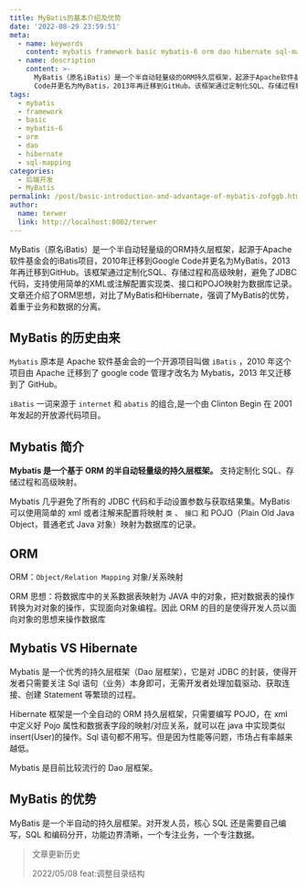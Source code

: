 ```yaml
---
title: MyBatis的基本介绍及优势
date: '2022-08-29 23:59:51'
meta:
  - name: keywords
    content: mybatis framework basic mybatis-6 orm dao hibernate sql-mapping
  - name: description
    content: >-
      MyBatis（原名iBatis）是一个半自动轻量级的ORM持久层框架，起源于Apache软件基金会的iBatis项目，2010年迁移到Google
      Code并更名为MyBatis，2013年再迁移到GitHub。该框架通过定制化SQL、存储过程和高级映射，避免了JDBC代码，支持使用简单的XML或注解配置实现类、接口和POJO映射为数据库记录。文章还介绍了ORM思想，对比了MyBatis和Hibernate，强调了MyBatis的优势，着重于业务和数据的分离。
tags:
  - mybatis
  - framework
  - basic
  - mybatis-6
  - orm
  - dao
  - hibernate
  - sql-mapping
categories:
  - 后端开发
  - MyBatis
permalink: /post/basic-introduction-and-advantage-of-mybatis-zofggb.html
author:
  name: terwer
  link: http://localhost:8002/terwer
---
```

MyBatis（原名iBatis）是一个半自动轻量级的ORM持久层框架，起源于Apache软件基金会的iBatis项目，2010年迁移到Google Code并更名为MyBatis，2013年再迁移到GitHub。该框架通过定制化SQL、存储过程和高级映射，避免了JDBC代码，支持使用简单的XML或注解配置实现类、接口和POJO映射为数据库记录。文章还介绍了ORM思想，对比了MyBatis和Hibernate，强调了MyBatis的优势，着重于业务和数据的分离。

<!-- more -->




## MyBatis 的历史由来

`Mybatis` 原本是 Apache 软件基金会的一个开源项目叫做 `iBatis` ，2010 年这个项目由 Apache 迁移到了 google code 管理才改名为 Mybatis，2013 年又迁移到了 GitHub。

`iBatis` 一词来源于 `internet` 和 `abatis` 的组合,是一个由 Clinton Begin 在 2001 年发起的开放源代码项目。

## Mybatis 简介

 **Mybatis 是一个基于 ORM 的半自动轻量级的持久层框架。**   支持定制化 SQL、存储过程和高级映射。

Mybatis 几乎避免了所有的 JDBC 代码和手动设置参数与获取结果集。MyBatis 可以使用简单的 xml 或者注解来配置将映射 `类` 、 `接口` 和 POJO（Plain Old Java Object，普通老式 Java 对象）映射为数据库的记录。

## ORM

ORM：`Object/Relation Mapping` 对象/关系映射

ORM 思想：将数据库中的关系数据表映射为 JAVA 中的对象，把对数据表的操作转换为对对象的操作，实现面向对象编程。因此 ORM 的目的是使得开发人员以面向对象的思想来操作数据库

## Mybatis VS Hibernate

Mybatis 是一个优秀的持久层框架（Dao 层框架），它是对 JDBC 的封装，使得开发者只需要关注 Sql 语句（业务）本身即可，无需开发者处理加载驱动、获取连接、创建 Statement 等繁琐的过程。

Hibernate 框架是一个全自动的 ORM 持久层框架，只需要编写 POJO，在 xml 中定义好 Pojo 属性和数据表字段的映射/对应关系，就可以在 java 中实现类似 insert(User)的操作。Sql 语句都不用写。但是因为性能等问题，市场占有率越来越低。

Mybatis 是目前比较流行的 Dao 层框架。

## MyBatis 的优势

MyBatis 是一个半自动的持久层框架。对开发人员，核心 SQL 还是需要自己编写，SQL 和编码分开，功能边界清晰，一个专注业务，一个专注数据。

> 文章更新历史
>
> 2022/05/08 feat:调整目录结构
